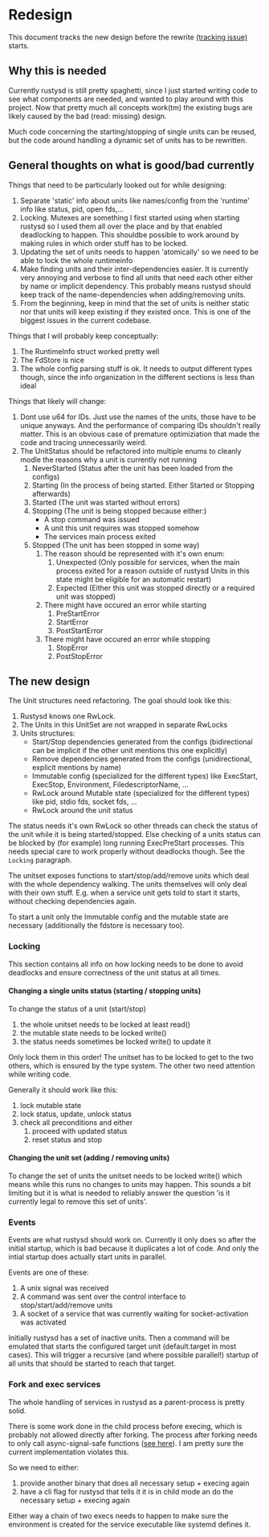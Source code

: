 # Redesign
This document tracks the new design before the rewrite [(tracking issue)](https://github.com/KillingSpark/rustysd/issues/35) starts.

## Why this is needed 
Currently rustysd is still pretty spaghetti, since I just started writing code to see what components are needed, and wanted to play around with this project. Now that pretty much all concepts work(tm) the existing bugs are likely caused by the bad (read: missing) design.

Much code concerning the starting/stopping of single units can be reused, but the code around handling a dynamic set of units has to be rewritten.

## General thoughts on what is good/bad currently

Things that need to be particularly looked out for while designing:
1. Separate 'static' info about units like names/config from the 'runtime' info like status, pid, open fds,...
1. Locking. Mutexes are something I first started using when starting rustysd so I used them all over the place and by that enabled deadlocking to happen. This shouldbe possible to work around by making rules in which order stuff has to be locked.
1. Updating the set of units needs to happen 'atomically' so we need to be able to lock the whole runtimeinfo
1. Make finding units and their inter-dependencies easier. It is currently very annoying and verbose to find all units that need each other either by name or implicit dependency. This probably means rustysd should keep track of the name-dependencies when adding/removing units.
1. From the beginning, keep in mind that the set of units is neither static nor that units will keep existing if they existed once. This is one of the biggest issues in the current codebase.

Things that I will probably keep conceptually:
1. The RuntimeInfo struct worked pretty well
1. The FdStore is nice
1. The whole config parsing stuff is ok. It needs to output different types though, since the info organization in the different sections is less than ideal

Things that likely will change:
1. Dont use u64 for IDs. Just use the names of the units, those have to be unique anyways. And the performance of comparing IDs shouldn't really matter. This is 
    an obvious case of premature optimiziation that made the code and tracing unnecessarily weird.
1. The UnitStatus should be refactored into multiple enums to cleanly modle the reasons why a unit is currently not running
    1. NeverStarted (Status after the unit has been loaded from the configs)
    1. Starting (In the process of being started. Either Started or Stopping afterwards)
    1. Started (The unit was started without errors)
    1. Stopping (The unit is being stopped because either:)
        * A stop command was issued
        * A unit this unit requires was stopped somehow
        * The services main process exited
    1. Stopped (The unit has been stopped in some way) 
        1. The reason should be represented with it's own enum:
            1. Unexpected (Only possible for services, when the main process exited for a reason outside of rustysd
                Units in this state might be eligible for an automatic restart)
            1. Expected (Either this unit was stopped directly or a required unit was stopped)
        1. There might have occured an error while starting
            1. PreStartError
            1. StartError
            1. PostStartError
        1. There might have occured an error while stopping
            1. StopError
            1. PostStopError


## The new design
The Unit structures need refactoring. The goal should look like this:

1. Rustysd knows one RwLock<UnitSet>.
1. The Units in this UnitSet are not wrapped in separate RwLocks
1. Units structures:
    * Start/Stop dependencies generated from the configs (bidirectional can be implicit if the other unit mentions this one explicitly)
    * Remove dependencies generated from the configs (unidirectional, explicit mentions by name)
    * Immutable config (specialized for the different types) like ExecStart, ExecStop, Environment, FiledescriptorName, ...
    * RwLock around Mutable state (specialized for the different types) like pid, stdio fds, socket fds, ...
    * RwLock around the unit status

The status needs it's own RwLock so other threads can check the status of the unit while it is being started/stopped. Else checking of a units status 
can be blocked by (for example) long running ExecPreStart processes. This needs special care to work properly without deadlocks though. See the
`Locking` paragraph.


The unitset exposes functions to start/stop/add/remove units which deal with the whole dependency walking. The units themselves will only deal with their
own stuff. E.g. when a service unit gets told to start it starts, without checking dependencies again.

To start a unit only the Immutable config and the mutable state are necessary (additionally the fdstore is necessary too).

### Locking
This section contains all info on how locking needs to be done to avoid deadlocks and ensure correctness of the unit status at all times. 

#### Changing a single units status (starting / stopping units)
To change the status of a unit (start/stop) 
1. the whole unitset needs to be locked at least read()
1. the mutable state needs to be locked write()
1. the status needs sometimes be locked write() to update it

Only lock them in this order! The unitset has to be locked to get to the two others, which is ensured by the type system. The other two
need attention while writing code.

Generally it should work like this:
1. lock mutable state
1. lock status, update, unlock status
1. check all preconditions and either
    1. proceed with updated status
    1. reset status and stop

#### Changing the unit set (adding / removing units)
To change the set of units the unitset needs to be locked write() which means while this runs no changes to units may happen.
This sounds a bit limiting but it is what is needed to reliably answer the question 'is it currently legal to remove this set of units'.

### Events
Events are what rustysd should work on. Currently it only does so after the initial startup, which is bad because it duplicates a lot of code. And 
only the intial startup does actually start units in parallel.

Events are one of these:
1. A unix signal was received
1. A command was sent over the control interface to stop/start/add/remove units
1. A socket of a service that was currently waiting for socket-activation was activated

Initially rustysd has a set of inactive units. Then a command will be emulated that starts the configured target unit (default.target in most cases).
This will trigger a recursive (and where possible parallel!) startup of all units that should be started to reach that target.

### Fork and exec services
The whole handling of services in rustysd as a parent-process is pretty solid. 

There is some work done in the child process before execing, which is probably not allowed directly after forking. The process after forking needs to 
only call async-signal-safe functions ([see here](http://man7.org/linux/man-pages/man7/signal-safety.7.html)). I am pretty sure the current implementation 
violates this.

So we need to either:
1. provide another binary that does all necessary setup + execing again
1. have a cli flag for rustysd that tells it it is in child mode an do the necessary setup + execing again

Either way a chain of two execs needs to happen to make sure the environment is created for the service executable like systemd defines it.
